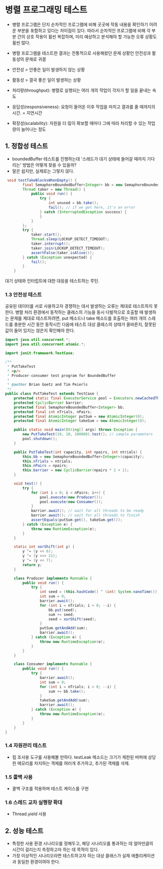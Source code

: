 # 병렬 프로그래밍 테스트

- 병렬 프로그램은 단지 순차적인 프로그램에 비해 곳곳에 작동 내용을 확인하기 어려운 부분을 포함하고 있다는 차이점이 있다. 따라서 순차적인 프로그램에 비해 각 부분 간의 상호 작용이 휠씬 복잡하며, 미리 예상하고 분석해야 할 가능한 오류 상황도 휠씬 많다.

- 병렬 프로그램을 테스트한 결과는 전통적으로 사용해왔던 문제 상황인 안전성과 활동성의 문제로 귀결

- 안전성 > 안좋은 일이 발생하지 않는 상황
- 활동성 > 결국 좋은 일이 발생하는 상황

- 처리량(throughput): 병렬로 실행되는 여러 개의 작업이 각자가 할 일을 끝내는 속도
- 응답성(responsiveness): 요청이 들어온 이후 작업을 마치고 결과를 줄 때까지의 시간. = 지연시간
- 확장성(scalability): 자원을 더 많이 확보할 때마다 그에 따라 처리할 수 있는 작업량이 늘어나는 정도


## 1. 정합성 테스트

- boundedBuffer 테스트를 진행하는데 '스레드가 대기 상태에 들어갈 때까지 기다리는' 방법은 어떻게 찾을 수 있을까?
- 말은 쉽지만, 실제로는 그렇지 않다.

```java
 void testTakeBlocksWhenEmpty() {
        final SemaphoreBoundedBuffer<Integer> bb = new SemaphoreBoundedBuffer<Integer>(10);
        Thread taker = new Thread() {
            public void run() {
                try {
                    int unused = bb.take();
                    fail(); // if we get here, it's an error
                } catch (InterruptedException success) {
                }
            }
        };
        try {
            taker.start();
            Thread.sleep(LOCKUP_DETECT_TIMEOUT);
            taker.interrupt();
            taker.join(LOCKUP_DETECT_TIMEOUT);
            assertFalse(taker.isAlive());
        } catch (Exception unexpected) {
            fail();
        }
    }
```
대기 상태와 인터럽트에 대한 대응을 테스트하는 루틴.

### 1.3 안전성 테스트

 공유된 데이터를 서로 사용하고자 경쟁하는 데서 발생하는 오류는 제대로 테스트하지 못한다. 병렬 처리 환경에서 동작하는 클래스의 기능을 동시 다발적으로 호출할 때 발생하는 문제를 제대로 테스트하려면, put 메소드나 take 메소드를 호출하는 여러 개의 스레드를 충분한 시간 동안 동작시킨 다음에 테스트 대상 클래스의 상태가 올바른지, 잘못된 값이 들어 있지는 않은지 확인해야 한다.

```java
import java.util.concurrent.*;
import java.util.concurrent.atomic.*;

import junit.framework.TestCase;

/**
 * PutTakeTest
 * <p/>
 * Producer-consumer test program for BoundedBuffer
 *
 * @author Brian Goetz and Tim Peierls
 */
public class PutTakeTest extends TestCase {
    protected static final ExecutorService pool = Executors.newCachedThreadPool();
    protected CyclicBarrier barrier;
    protected final SemaphoreBoundedBuffer<Integer> bb;
    protected final int nTrials, nPairs;
    protected final AtomicInteger putSum = new AtomicInteger(0);
    protected final AtomicInteger takeSum = new AtomicInteger(0);

    public static void main(String[] args) throws Exception {
        new PutTakeTest(10, 10, 100000).test(); // sample parameters
        pool.shutdown();
    }

    public PutTakeTest(int capacity, int npairs, int ntrials) {
        this.bb = new SemaphoreBoundedBuffer<Integer>(capacity);
        this.nTrials = ntrials;
        this.nPairs = npairs;
        this.barrier = new CyclicBarrier(npairs * 2 + 1);
    }

    void test() {
        try {
            for (int i = 0; i < nPairs; i++) {
                pool.execute(new Producer());
                pool.execute(new Consumer());
            }
            barrier.await(); // wait for all threads to be ready
            barrier.await(); // wait for all threads to finish
            assertEquals(putSum.get(), takeSum.get());
        } catch (Exception e) {
            throw new RuntimeException(e);
        }
    }

    static int xorShift(int y) {
        y ^= (y << 6);
        y ^= (y >>> 21);
        y ^= (y << 7);
        return y;
    }

    class Producer implements Runnable {
        public void run() {
            try {
                int seed = (this.hashCode() ^ (int) System.nanoTime());
                int sum = 0;
                barrier.await();
                for (int i = nTrials; i > 0; --i) {
                    bb.put(seed);
                    sum += seed;
                    seed = xorShift(seed);
                }
                putSum.getAndAdd(sum);
                barrier.await();
            } catch (Exception e) {
                throw new RuntimeException(e);
            }
        }
    }

    class Consumer implements Runnable {
        public void run() {
            try {
                barrier.await();
                int sum = 0;
                for (int i = nTrials; i > 0; --i) {
                    sum += bb.take();
                }
                takeSum.getAndAdd(sum);
                barrier.await();
            } catch (Exception e) {
                throw new RuntimeException(e);
            }
        }
    }
}
```
### 1.4 자원관리 테스트

- 힙 조사용 도구를 사용해볼 만하다. testLeak 메소드는 크기가 제한된 버퍼에 상당한 메모리를 차지하는 객체를 여러개 추가하고, 추가된 객체를 삭제.

### 1.5 콜백 사용

- 콜백 구조를 적용하며 테스트 케이스를 구현

### 1.6 스레드 교차 실행량 확대
- Thread.yield 사용

## 2. 성능 테스트
- 특정한 사용 환경 시나리오를 정해두고, 해당 시나리오를 통과하는 데 얼마만큼의 시간이 걸리는지 측정하고자 하는 데 목적이 있다.
- 가장 이상적인 시나리오라면 테스트하고자 하는 대상 클래스가 실제 애플리케이션과 동일한 환경이여야 한다.